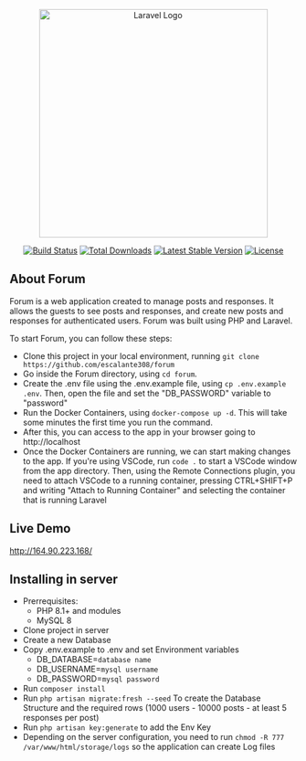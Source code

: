 <p align="center"><a href="https://laravel.com" target="_blank"><img src="https://raw.githubusercontent.com/laravel/art/master/logo-lockup/5%20SVG/2%20CMYK/1%20Full%20Color/laravel-logolockup-cmyk-red.svg" width="400" alt="Laravel Logo"></a></p>

<p align="center">
<a href="https://github.com/laravel/framework/actions"><img src="https://github.com/laravel/framework/workflows/tests/badge.svg" alt="Build Status"></a>
<a href="https://packagist.org/packages/laravel/framework"><img src="https://img.shields.io/packagist/dt/laravel/framework" alt="Total Downloads"></a>
<a href="https://packagist.org/packages/laravel/framework"><img src="https://img.shields.io/packagist/v/laravel/framework" alt="Latest Stable Version"></a>
<a href="https://packagist.org/packages/laravel/framework"><img src="https://img.shields.io/packagist/l/laravel/framework" alt="License"></a>
</p>

## About Forum

Forum is a web application created to manage posts and responses. It allows the guests to see posts and responses, and create new 
posts and responses for authenticated users. Forum was built using PHP and Laravel. 

To start Forum, you can follow these steps:

- Clone this project in your local environment, running `git clone https://github.com/escalante308/forum`
- Go inside the Forum directory, using `cd forum`.
- Create the .env file using the .env.example file, using `cp .env.example .env`. Then, open the file and set the "DB_PASSWORD" variable to "password"
- Run the Docker Containers, using `docker-compose up -d`. This will take some minutes the first time you run the command.
- After this, you can access to the app in your browser going to http://localhost
- Once the Docker Containers are running, we can start making changes to the app. If you're using VSCode, run `code .` to start a VSCode window from the app directory. Then, using the Remote Connections plugin, you need to attach VSCode to a running container, pressing CTRL+SHIFT+P and writing "Attach to Running Container" and selecting the container that is running Laravel

## Live Demo

http://164.90.223.168/

## Installing in server

- Prerrequisites: 
  - PHP 8.1+ and modules
  - MySQL 8
- Clone project in server
- Create a new Database
- Copy .env.example to .env and set Environment variables
  - DB_DATABASE=`database name`
  - DB_USERNAME=`mysql username`
  - DB_PASSWORD=`mysql password`
- Run `composer install`
- Run `php artisan migrate:fresh --seed` To create the Database Structure and the required rows (1000 users - 10000 posts - at least 5 responses per post)
- Run `php artisan key:generate` to add the Env Key
- Depending on the server configuration, you need to run `chmod -R 777 /var/www/html/storage/logs` so the application can create Log files 
